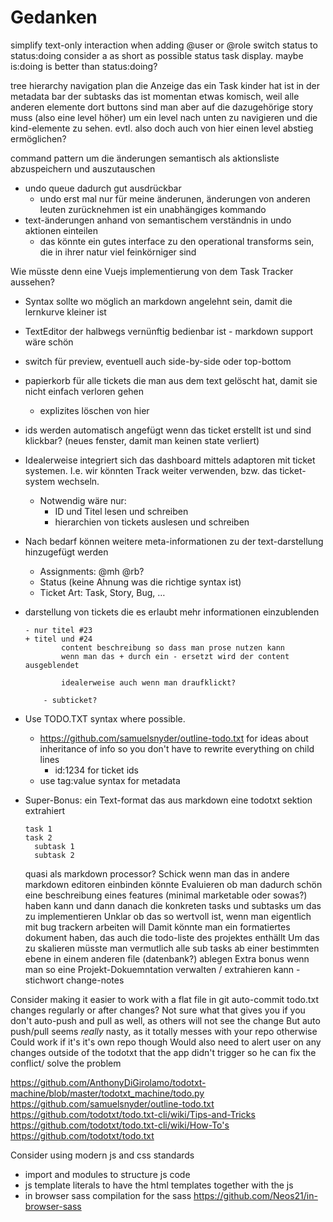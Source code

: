 # Gedanken

simplify text-only interaction
  when adding @user or @role switch status to status:doing
  consider a as short as possible status task display. maybe is:doing is better than status:doing?

tree hierarchy navigation plan
  die Anzeige das ein Task kinder hat ist in der metadata bar der subtasks
  das ist momentan etwas komisch, weil alle anderen elemente dort buttons sind
  man aber auf die dazugehörige story muss (also eine level höher) um ein level nach unten zu navigieren und die kind-elemente zu sehen.
  evtl. also doch auch von hier einen level abstieg ermöglichen?

command pattern um die änderungen semantisch als aktionsliste abzuspeichern und auszutauschen
* undo queue dadurch gut ausdrückbar
  * undo erst mal nur für meine änderunen, änderungen von anderen leuten zurücknehmen ist ein unabhängiges kommando
* text-änderungen anhand von semantischem verständnis in undo aktionen einteilen
  * das könnte ein gutes interface zu den operational transforms sein, die in ihrer natur viel feinkörniger sind

Wie müsste denn eine Vuejs implementierung von dem Task Tracker aussehen?

* Syntax sollte wo möglich an markdown angelehnt sein, damit die lernkurve kleiner ist
* TextEditor der halbwegs vernünftig bedienbar ist - markdown support wäre schön
* switch für preview, eventuell auch side-by-side oder top-bottom
* papierkorb für alle tickets die man aus dem text gelöscht hat, damit sie nicht einfach verloren gehen
  * explizites löschen von hier
* ids werden automatisch angefügt wenn das ticket erstellt ist und sind klickbar? (neues fenster, damit man keinen state verliert)
* Idealerweise integriert sich das dashboard mittels adaptoren mit ticket systemen. I.e. wir könnten Track weiter verwenden, bzw. das ticket-system wechseln.
  * Notwendig wäre nur:
    * ID und Titel lesen und schreiben
    * hierarchien von tickets auslesen und schreiben
* Nach bedarf können weitere meta-informationen zu der text-darstellung hinzugefügt werden
  * Assignments: @mh @rb?
  * Status (keine Ahnung was die richtige syntax ist)
  * Ticket Art: Task, Story, Bug, …

* darstellung von tickets die es erlaubt mehr informationen einzublenden

      - nur titel #23
      + titel und #24
              content beschreibung so dass man prose nutzen kann
              wenn man das + durch ein - ersetzt wird der content ausgeblendet

              idealerweise auch wenn man draufklickt?

          - subticket?

* Use TODO.TXT syntax where possible.
  * https://github.com/samuelsnyder/outline-todo.txt for ideas about inheritance of info so you don't have to rewrite everything on child lines
    * id:1234 for ticket ids
  * use tag:value syntax for metadata

* Super-Bonus: ein Text-format das aus markdown eine todotxt sektion extrahiert
    ```todotxt
    task 1
    task 2
      subtask 1
      subtask 2
    ```
    
    quasi als markdown processor? Schick wenn man das in andere markdown editoren einbinden könnte
      Evaluieren ob man dadurch schön eine beschreibung eines features (minimal marketable oder sowas?) haben kann und dann danach die konkreten tasks und subtasks um das zu implementieren
      Unklar ob das so wertvoll ist, wenn man eigentlich mit bug trackern arbeiten will
    Damit könnte man ein formatiertes dokument haben, das auch die todo-liste des projektes enthällt
    Um das zu skalieren müsste man vermutlich alle sub tasks ab einer bestimmten ebene in einem anderen file (datenbank?) ablegen
    Extra bonus wenn man so eine Projekt-Dokuemntation verwalten / extrahieren kann - stichwort change-notes

Consider making it easier to work with a flat file in git
  auto-commit todo.txt changes
    regularly
    or after changes?
    Not sure what that gives you if you don't auto-push and pull as well, as others will not see the change
      But auto push/pull seems _really_ nasty, as it totally messes with your repo otherwise
      Could work if it's it's own repo though
      Would also need to alert user on any changes outside of the todotxt that the app didn't trigger
      so he can fix the conflict/ solve the problem

https://github.com/AnthonyDiGirolamo/todotxt-machine/blob/master/todotxt_machine/todo.py
https://github.com/samuelsnyder/outline-todo.txt
https://github.com/todotxt/todo.txt-cli/wiki/Tips-and-Tricks
https://github.com/todotxt/todo.txt-cli/wiki/How-To's
https://github.com/todotxt/todo.txt

Consider using modern js and css standards
* import and modules to structure js code
* js template literals to have the html templates together with the js
* in browser sass compilation for the sass https://github.com/Neos21/in-browser-sass